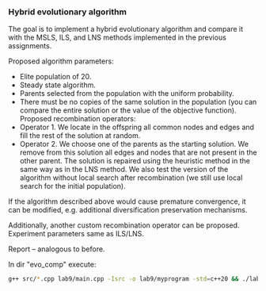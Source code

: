 ### Hybrid evolutionary algorithm
The goal is to implement a hybrid evolutionary algorithm and compare it with the MSLS, ILS, and LNS methods implemented in the previous assignments.

Proposed algorithm parameters:
- Elite population of 20.
- Steady state algorithm.
- Parents selected from the population with the uniform probability.
- There must be no copies of the same solution in the population (you can compare the entire
solution or the value of the objective function).
Proposed recombination operators:
- Operator 1. We locate in the offspring all common nodes and edges and fill the rest of the solution at random.
- Operator 2. We choose one of the parents as the starting solution. We remove from this solution all edges and nodes that are not present in the other parent. The solution is repaired using the heuristic method in the same way as in the LNS method. We also test the version of the algorithm without local search after recombination (we still use local search for the initial population).

If the algorithm described above would cause premature convergence, it can be modified, e.g. additional diversification preservation mechanisms.

Additionally, another custom recombination operator can be proposed.
Experiment parameters same as ILS/LNS.

Report – analogous to before.

In dir "evo_comp" execute:

```bash
g++ src/*.cpp lab9/main.cpp -Isrc -o lab9/myprogram -std=c++20 && ./lab9/myprogram
```